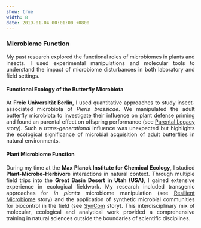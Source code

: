 ```yaml
---
show: true
width: 8
date: 2019-01-04 00:01:00 +0800
---
```


<div class="p-4">
    <h3>Microbiome Function</h3> <div style="text-align: justify;">
        <p>
       My past research explored the functional roles of microbiomes in plants and insects. I used experimental manipulations and molecular tools to understand the impact of microbiome disturbances in both laboratory and field settings.  </p> </div>
           <h4>Functional Ecology of the Butterfly Microbiota</h4> <div style="text-align: justify;"> <p>
           At <strong>Freie Universität Berlin</strong>, I used quantitative approaches to study insect-associated microbiota of <i>Pieris brassicae</i>. We manipulated the adult butterfly microbiota to investigate their influence on plant defense priming and found an parental effect on offspring performance (see <a href="#Parental-Legacy">Parental Legacy</a> story). Such a <i>trans-generational</i> influence was unexpected but highlights the ecological significance of microbial acquisition of adult butterflies in natural environments. 
           </p> </div>
          <h4>Plant Microbiome Function</h4> <div style="text-align: justify;">
            During my time at the <strong>Max Planck Institute for Chemical Ecology</strong>, I studied <strong>Plant-Microbe-Herbivore</strong> interactions in natural context. Through multiple field trips into the <strong>Great Basin Desert in Utah (USA)</strong>, I gained extensive experience in ecological fieldwork. My research included transgenic approaches for <i>in planta</i> microbiome manipulation (see <a href="#Resilient-Microbiome">Resilient Microbiome</a> story) and the application of synthetic microbial communities for biocontrol in the field (see <a href="#SynCom">SynCom</a> story). This interdisciplinary mix of molecular, ecological and analytical work provided a comprehensive training in natural sciences outside the boundaries of scientific disciplines.  </div>
    </div>
